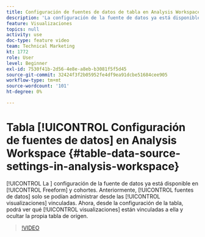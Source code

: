 ```yaml
---
title: Configuración de fuentes de datos de tabla en Analysis Workspace
description: 'La configuración de la fuente de datos ya está disponible en las tablas improvisada y de cohorte. Anteriormente, las fuentes de datos solo se podían administrar desde las visualizaciones vinculadas. Ahora, desde la configuración de tabla, podrá ver qué visualizaciones están vinculadas a ella y ocultar la propia tabla de origen. '
feature: Visualizaciones
topics: null
activity: use
doc-type: feature video
team: Technical Marketing
kt: 1772
role: User
level: Beginner
exl-id: 7530f41b-2d56-4e8e-a8eb-b3081f5f5d45
source-git-commit: 32424f3f2b05952fe4df9ea91dcbe51684cee905
workflow-type: tm+mt
source-wordcount: '101'
ht-degree: 0%

---
```


# Tabla [!UICONTROL Configuración de fuentes de datos] en Analysis Workspace {#table-data-source-settings-in-analysis-workspace}

[!UICONTROL La ] configuración de la fuente de datos ya está disponible en  [!UICONTROL Freeform]  y   cohortes. Anteriormente, [!UICONTROL fuentes de datos] solo se podían administrar desde las [!UICONTROL visualizaciones] vinculadas. Ahora, desde la configuración de la tabla, podrá ver qué [!UICONTROL visualizaciones] están vinculadas a ella y ocultar la propia tabla de origen.

>[!VIDEO](https://video.tv.adobe.com/v/23558/?quality=12)
